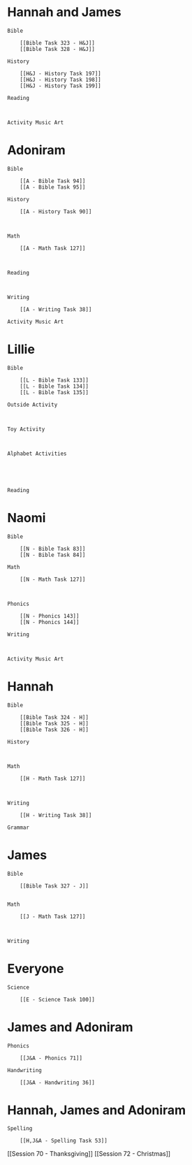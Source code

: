 # Hannah and James

	Bible

		[[Bible Task 323 - H&J]]
		[[Bible Task 328 - H&J]]

	History

		[[H&J - History Task 197]]
		[[H&J - History Task 198]]
		[[H&J - History Task 199]]

	Reading

		

	Activity Music Art

		
# Adoniram

	Bible

		[[A - Bible Task 94]]
		[[A - Bible Task 95]]

	History

		[[A - History Task 90]]
		
		

	Math

		[[A - Math Task 127]]
		
		

	Reading

		

	Writing

		[[A - Writing Task 38]]

	Activity Music Art

		

# Lillie

	Bible

		[[L - Bible Task 133]]
		[[L - Bible Task 134]]
		[[L - Bible Task 135]]

	Outside Activity

		

	Toy Activity

		

	Alphabet Activities

		
		
		

	Reading

		

# Naomi

	Bible

		[[N - Bible Task 83]]
		[[N - Bible Task 84]]

	Math

		[[N - Math Task 127]]
		
		

	Phonics

		[[N - Phonics 143]]
		[[N - Phonics 144]]

	Writing

		

	Activity Music Art

		

# Hannah

	Bible

		[[Bible Task 324 - H]]
		[[Bible Task 325 - H]]
		[[Bible Task 326 - H]]

	History

		

	Math

		[[H - Math Task 127]]
		
		

	Writing

		[[H - Writing Task 38]]

	Grammar

		
		
		
# James

	Bible

		[[Bible Task 327 - J]]
		

	Math

		[[J - Math Task 127]]
		
		

	Writing

		

# Everyone

	Science

		[[E - Science Task 100]]
		
# James and Adoniram

	Phonics

		[[J&A - Phonics 71]]

	Handwriting

		[[J&A - Handwriting 36]]
# Hannah, James and Adoniram

	Spelling

		[[H,J&A - Spelling Task 53]]


[[Session 70 - Thanksgiving]]
[[Session 72 - Christmas]]
